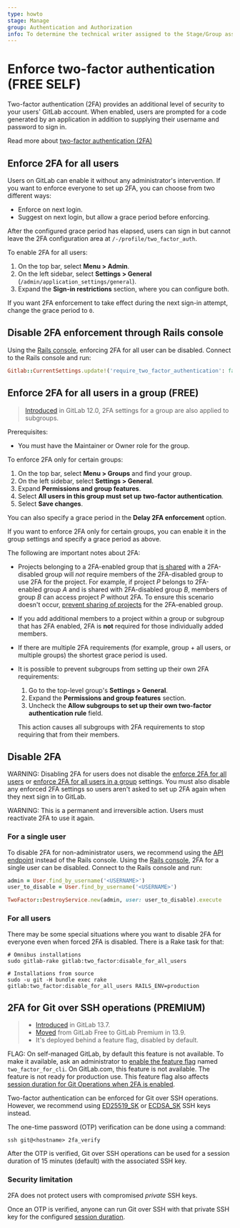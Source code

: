 ```yaml
---
type: howto
stage: Manage
group: Authentication and Authorization
info: To determine the technical writer assigned to the Stage/Group associated with this page, see https://about.gitlab.com/handbook/engineering/ux/technical-writing/#assignments
---
```


# Enforce two-factor authentication **(FREE SELF)**

Two-factor authentication (2FA) provides an additional level of security to your
users' GitLab account. When enabled, users are prompted for a code generated by an application in
addition to supplying their username and password to sign in.

Read more about [two-factor authentication (2FA)](../user/profile/account/two_factor_authentication.md)

## Enforce 2FA for all users

Users on GitLab can enable it without any administrator's intervention. If you
want to enforce everyone to set up 2FA, you can choose from two different ways:

- Enforce on next login.
- Suggest on next login, but allow a grace period before enforcing.

After the configured grace period has elapsed, users can sign in but
cannot leave the 2FA configuration area at `/-/profile/two_factor_auth`.

To enable 2FA for all users:

1. On the top bar, select **Menu > Admin**.
1. On the left sidebar, select **Settings > General** (`/admin/application_settings/general`).
1. Expand the **Sign-in restrictions** section, where you can configure both.

If you want 2FA enforcement to take effect during the next sign-in attempt,
change the grace period to `0`.

## Disable 2FA enforcement through Rails console

Using the [Rails console](../administration/operations/rails_console.md), enforcing 2FA for
all user can be disabled. Connect to the Rails console and run:

```ruby
Gitlab::CurrentSettings.update!('require_two_factor_authentication': false)
```

## Enforce 2FA for all users in a group **(FREE)**

> [Introduced](https://gitlab.com/gitlab-org/gitlab-foss/-/merge_requests/24965) in GitLab 12.0, 2FA settings for a group are also applied to subgroups.

Prerequisites:

- You must have the Maintainer or Owner role for the group.

To enforce 2FA only for certain groups:

1. On the top bar, select **Menu > Groups** and find your group.
1. On the left sidebar, select **Settings > General**.
1. Expand **Permissions and group features**.
1. Select **All users in this group must set up two-factor authentication**.
1. Select **Save changes**.

You can also specify a grace period in the **Delay 2FA enforcement** option.

If you want to enforce 2FA only for certain groups, you can enable it in the
group settings and specify a grace period as above.

The following are important notes about 2FA:

- Projects belonging to a 2FA-enabled group that
  [is shared](../user/project/members/share_project_with_groups.md)
  with a 2FA-disabled group will *not* require members of the 2FA-disabled group to use
  2FA for the project. For example, if project *P* belongs to 2FA-enabled group *A* and
  is shared with 2FA-disabled group *B*, members of group *B* can access project *P*
  without 2FA. To ensure this scenario doesn't occur,
  [prevent sharing of projects](../user/group/index.md#prevent-a-project-from-being-shared-with-groups)
  for the 2FA-enabled group.
- If you add additional members to a project within a group or subgroup that has
  2FA enabled, 2FA is **not** required for those individually added members.
- If there are multiple 2FA requirements (for example, group + all users, or multiple
  groups) the shortest grace period is used.
- It is possible to prevent subgroups from setting up their own 2FA requirements:
  1. Go to the top-level group's **Settings > General**.
  1. Expand the **Permissions and group features** section.
  1. Uncheck the **Allow subgroups to set up their own two-factor authentication rule** field.

  This action causes all subgroups with 2FA requirements to stop requiring that from their members.

## Disable 2FA

WARNING:
Disabling 2FA for users does not disable the [enforce 2FA for all users](#enforce-2fa-for-all-users)
or [enforce 2FA for all users in a group](#enforce-2fa-for-all-users-in-a-group)
settings. You must also disable any enforced 2FA settings so users aren't asked to set up 2FA again
when they next sign in to GitLab.

WARNING:
This is a permanent and irreversible action. Users must reactivate 2FA to use it again.

### For a single user

To disable 2FA for non-administrator users, we recommend using the [API endpoint](../api/users.md#disable-two-factor-authentication)
instead of the Rails console.
Using the [Rails console](../administration/operations/rails_console.md), 2FA for a single user can be disabled.
Connect to the Rails console and run:

```ruby
admin = User.find_by_username('<USERNAME>')
user_to_disable = User.find_by_username('<USERNAME>')

TwoFactor::DestroyService.new(admin, user: user_to_disable).execute
```

### For all users

There may be some special situations where you want to disable 2FA for everyone
even when forced 2FA is disabled. There is a Rake task for that:

```shell
# Omnibus installations
sudo gitlab-rake gitlab:two_factor:disable_for_all_users

# Installations from source
sudo -u git -H bundle exec rake gitlab:two_factor:disable_for_all_users RAILS_ENV=production
```

## 2FA for Git over SSH operations **(PREMIUM)**

> - [Introduced](https://gitlab.com/gitlab-org/gitlab/-/issues/270554) in GitLab 13.7.
> - [Moved](https://gitlab.com/gitlab-org/gitlab/-/issues/299088) from GitLab Free to GitLab Premium in 13.9.
> - It's deployed behind a feature flag, disabled by default.

FLAG:
On self-managed GitLab, by default this feature is not available. To make it available, ask an administrator to [enable the feature flag](../administration/feature_flags.md) named `two_factor_for_cli`. On GitLab.com, this feature is not available. The feature is not ready for production use. This feature flag also affects [session duration for Git Operations when 2FA is enabled](../user/admin_area/settings/account_and_limit_settings.md#customize-session-duration-for-git-operations-when-2fa-is-enabled).

Two-factor authentication can be enforced for Git over SSH operations. However, we recommend using
[ED25519_SK](../user/ssh.md#ed25519_sk-ssh-keys) or [ECDSA_SK](../user/ssh.md#ecdsa_sk-ssh-keys) SSH keys instead.

The one-time password (OTP) verification can be done using a command:

```shell
ssh git@<hostname> 2fa_verify
```

After the OTP is verified, Git over SSH operations can be used for a session duration of
15 minutes (default) with the associated SSH key.

### Security limitation

2FA does not protect users with compromised *private* SSH keys.

Once an OTP is verified, anyone can run Git over SSH with that private SSH key for
the configured [session duration](../user/admin_area/settings/account_and_limit_settings.md#customize-session-duration-for-git-operations-when-2fa-is-enabled).

<!-- ## Troubleshooting

Include any troubleshooting steps that you can foresee. If you know beforehand what issues
one might have when setting this up, or when something is changed, or on upgrading, it's
important to describe those, too. Think of things that may go wrong and include them here.
This is important to minimize requests for support, and to avoid doc comments with
questions that you know someone might ask.

Each scenario can be a third-level heading, e.g. `### Getting error message X`.
If you have none to add when creating a doc, leave this section in place
but commented out to help encourage others to add to it in the future. -->
